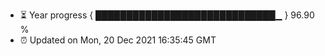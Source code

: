 - ⏳ Year progress { █████████████████████████████▁ } 96.90 %
- ⏰ Updated on Mon, 20 Dec 2021 16:35:45 GMT

